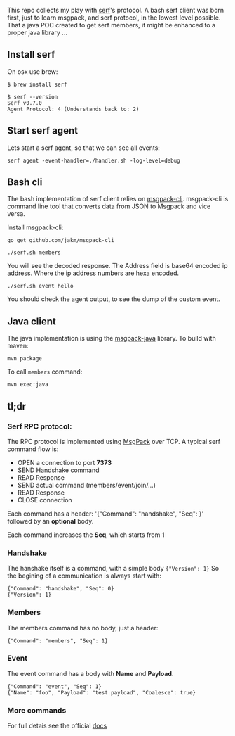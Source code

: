 This repo collects my play with [serf](http://serfdom.io)'s protocol.
A bash serf client was born first, just to learn msgpack, and serf protocol, in the lowest level possible.
That a java POC created to get serf members, it might be enhanced to a proper java library ...

## Install serf

On osx use brew:
```
$ brew install serf

$ serf --version
Serf v0.7.0
Agent Protocol: 4 (Understands back to: 2)
```

## Start serf agent

Lets start a serf agent, so that we can see all events:

```
serf agent -event-handler=./handler.sh -log-level=debug
```

## Bash cli

The bash implementation of serf client relies on [msgpack-cli](https://github.com/jakm/msgpack-cli).
msgpack-cli is command line tool that converts data from JSON to Msgpack and vice versa.

Install msgpack-cli:
```
go get github.com/jakm/msgpack-cli
```

```
./serf.sh members
```
You will see the decoded response. The Address field is base64 encoded ip address.
Where the ip address numbers are hexa encoded.


```
./serf.sh event hello
```
You should check the agent output, to see the dump of the custom event.

## Java client

The java implementation is using the [msgpack-java](https://github.com/msgpack/msgpack-java) library.
To build with maven:
```
mvn package
```

To call `members` command:
```
mvn exec:java
```

## tl;dr

### Serf RPC protocol:

The RPC protocol is implemented using [MsgPack](http://msgpack.org) over TCP.
A typical serf command flow is:
- OPEN a connection to port **7373**
- SEND Handshake command
- READ Response
- SEND actual command (members/event/join/...)
- READ Response
- CLOSE connection

Each command has a header: '{"Command": "handshake", "Seq": <num>}' followed by an **optional** body.

Each command increases the **Seq**, which starts from 1

### Handshake
The hanshake itself is a command, with a simple body `{"Version": 1}`
So the begining of a communication is always start with:
```
{"Command": "handshake", "Seq": 0}
{"Version": 1}
```

### Members

The members command has no body, just a header:
```
{"Command": "members", "Seq": 1}
```

### Event

The event command has a body with **Name** and **Payload**.
```
{"Command": "event", "Seq": 1}
{"Name": "foo", "Payload": "test payload", "Coalesce": true}

```

### More commands

For full detais see the official [docs](http://msgpack.org)
